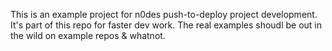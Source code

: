 This is an example project for n0des push-to-deploy project development. It's part of this repo for faster dev work. The real examples shoudl be out in the wild on example repos & whatnot.
